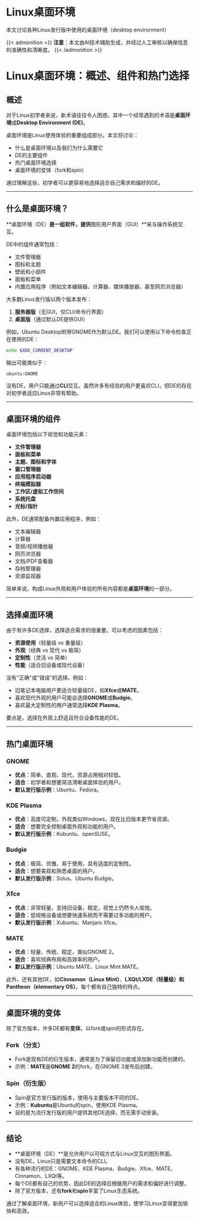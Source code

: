 # Linux桌面环境


本文讨论各种Linux发行版中使用的桌面环境（desktop environment）

<!--more-->

{{< admonition >}}
**注意**：本文由AI技术辅助生成，并经过人工审核以确保信息的准确性和清晰度。
{{< /admonition >}}

# Linux桌面环境：概述、组件和热门选择

## 概述
对于Linux初学者来说，新术语往往令人困惑。其中一个经常遇到的术语是**桌面环境**或**Desktop Environment (DE)**。

桌面环境是Linux使用体验的重要组成部分。本文将讨论：
- 什么是桌面环境以及我们为什么需要它
- DE的主要组件
- 热门桌面环境选择
- 桌面环境的变体（fork和spin）

通过理解这些，初学者可以更容易地选择适合自己需求和偏好的DE。

---

## 什么是桌面环境？
**桌面环境（DE）**是一组软件，提供**图形用户界面（GUI）**来与操作系统交互。

DE中的组件通常包括：
- 文件管理器
- 图标和主题
- 壁纸和小部件
- 面板和菜单
- 内置应用程序（例如文本编辑器、计算器、媒体播放器，甚至网页浏览器）

大多数Linux发行版以两个版本发布：
1. **服务器版**（无GUI，仅CLI/命令行界面）
2. **桌面版**（通过默认DE提供GUI）

例如，Ubuntu Desktop附带GNOME作为默认DE。我们可以使用以下命令检查正在使用的DE：

```bash
echo $XDG_CURRENT_DESKTOP
```

输出可能类似于：
```
ubuntu:GNOME
```

没有DE，用户只能通过**CLI**交互。虽然许多有经验的用户更喜欢CLI，但DE的存在对初学者适应Linux非常有帮助。

---

## 桌面环境的组件
桌面环境包括以下视觉和功能元素：

- **文件管理器**
- **面板和菜单**
- **主题、图标和字体**
- **窗口管理器**
- **应用程序启动器**
- **终端模拟器**
- **工作区/虚拟工作空间**
- **系统托盘**
- **光标/指针**

此外，DE通常配备内置应用程序，例如：
- 文本编辑器
- 计算器
- 音频/视频播放器
- 网页浏览器
- 文档/PDF查看器
- 存档管理器
- 资源监视器

简单来说，构成Linux外观和用户体验的所有内容都是**桌面环境**的一部分。

---

## 选择桌面环境
由于有许多DE选择，选择适合需求的很重要。可以考虑的因素包括：
- **资源使用**（轻量级 vs 重量级）
- **外观**（经典 vs 现代 vs 极简）
- **定制性**（灵活 vs 简单）
- **性能**（适合旧设备或现代设备）

没有"正确"或"错误"的选择。例如：
- 旧笔记本电脑用户更适合轻量级DE，如**Xfce**或**MATE**。
- 喜欢现代外观的用户可能会选择**GNOME**或**Budgie**。
- 喜欢最大定制性的用户通常选择**KDE Plasma**。

要点是，选择在外观上舒适且符合设备性能的DE。

---

## 热门桌面环境

### GNOME
- **优点**：简单、直观、现代，资源占用相对较低。
- **适合**：初学者和想要简洁清晰桌面体验的用户。
- **默认发行版示例**：Ubuntu、Fedora。

### KDE Plasma
- **优点**：高度可定制，外观类似Windows，现在比旧版本更节省资源。
- **适合**：想要完全控制桌面外观和功能的用户。
- **默认发行版示例**：Kubuntu、openSUSE。

### Budgie
- **优点**：极简、优雅、易于使用，具有适度的定制性。
- **适合**：想要美观和熟悉桌面的用户。
- **默认发行版示例**：Solus、Ubuntu Budgie。

### Xfce
- **优点**：非常轻量，支持旧设备，稳定，视觉上仍然令人愉悦。
- **适合**：低规格设备或想要快速系统而不需要过多功能的用户。
- **默认发行版示例**：Xubuntu、Manjaro Xfce。

### MATE
- **优点**：轻量、传统、稳定，类似GNOME 2。
- **适合**：喜欢经典布局和高效率的用户。
- **默认发行版示例**：Ubuntu MATE、Linux Mint MATE。

此外，还有其他DE，如**Cinnamon（Linux Mint）**、**LXQt/LXDE（轻量级）**和**Pantheon（elementary OS）**。每个都有自己独特的特点。

---

## 桌面环境的变体

除了官方版本，许多DE都有**变体**，以fork或spin的形式存在。

### Fork（分支）
- Fork是现有DE的衍生版本，通常是为了保留旧功能或添加新功能而创建的。
- 示例：**MATE**是**GNOME 2**的fork，在GNOME 3发布后创建。

### Spin（衍生版）
- Spin是官方发行版的版本，使用与主要版本不同的DE。
- 示例：**Kubuntu**是Ubuntu的spin，使用KDE Plasma。
- 目的是为流行发行版的用户提供其他DE选择，而无需手动安装。

---

## 结论
- **桌面环境（DE）**是允许用户以可视方式与Linux交互的图形界面。
- 没有DE，Linux只是需要文本命令的CLI。
- 有各种流行的DE：GNOME、KDE Plasma、Budgie、Xfce、MATE、Cinnamon、LXQt等。
- 每个DE都有自己的优势，因此DE的选择应根据用户的需求和偏好进行调整。
- 除了官方版本，还有**fork**和**spin**丰富了Linux生态系统。

通过了解桌面环境，新用户可以选择适合的Linux体验，使学习Linux变得更加愉快和高效。
